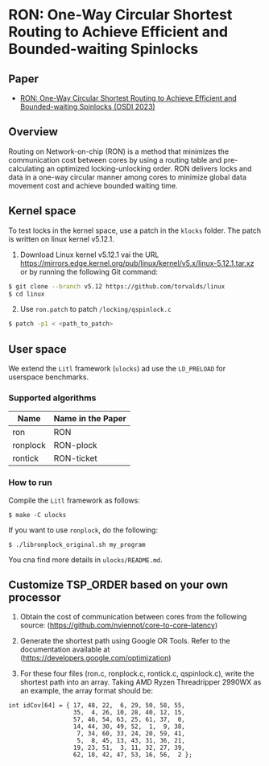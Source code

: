 # RON: One-Way Circular Shortest Routing to Achieve Efficient and Bounded-waiting Spinlocks

## Paper
- [RON: One-Way Circular Shortest Routing to Achieve Efficient and Bounded-waiting Spinlocks (OSDI 2023)](https://www.usenix.org/conference/osdi23/presentation/lo)

## Overview

Routing on Network-on-chip (RON) is a method that minimizes the communication cost between cores by using a routing table and pre-calculating an optimized locking-unlocking order. RON delivers locks and data in a one-way circular manner among cores to minimize global data movement cost and achieve bounded waiting time.

## Kernel space

To test locks in the kernel space, use a patch in the `klocks` folder. The patch is written on linux kernel v5.12.1.

1. Download Linux kernel v5.12.1 vai the URL https://mirrors.edge.kernel.org/pub/linux/kernel/v5.x/linux-5.12.1.tar.xz or by running the following Git command:

```bash
$ git clone --branch v5.12 https://github.com/torvalds/linux
$ cd linux
```

2. Use `ron.patch` to patch `/locking/qspinlock.c`

```bash
$ patch -p1 < <path_to_patch>
```

## User space

We extend the `Litl` framework (`ulocks`) ad use the `LD_PRELOAD` for userspace benchmarks.

### Supported algorithms

| Name     | Name in the Paper |
|----------|-------------------|
| ron      | RON               |
| ronplock | RON-plock         |
| rontick  | RON-ticket        |

### How to run

Compile the `Litl` framework as follows:
```
$ make -C ulocks
```

If you want to use `ronplock`, do the following:

```
$ ./libronplock_original.sh my_program
```

You cna find more details in `ulocks/README.md`.

## Customize TSP_ORDER based on your own processor

1. Obtain the cost of communication between cores from the following source:
(https://github.com/nviennot/core-to-core-latency)

2. Generate the shortest path using Google OR Tools. Refer to the documentation available at
(https://developers.google.com/optimization)

3. For these four files (ron.c, ronplock.c, rontick.c, qspinlock.c), write the shortest path into an array. Taking AMD Ryzen Threadripper 2990WX as an example, the array format should be:

```
int idCov[64] = { 17, 48, 22,  6, 29, 50, 58, 55,
                  35,  4, 26, 10, 28, 40, 12, 15,
                  57, 46, 54, 63, 25, 61, 37,  0,
                  14, 44, 30, 49, 52,  1,  9, 38,
                   7, 34, 60, 33, 24, 20, 59, 41,
                   5,  8, 45, 13, 43, 31, 36, 21,
                  19, 23, 51,  3, 11, 32, 27, 39,
                  62, 18, 42, 47, 53, 16, 56,  2 };
```